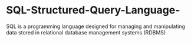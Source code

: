 # SQL-Structured-Query-Language-
SQL is a programming language designed for managing and manipulating data stored in relational database management systems (RDBMS)
